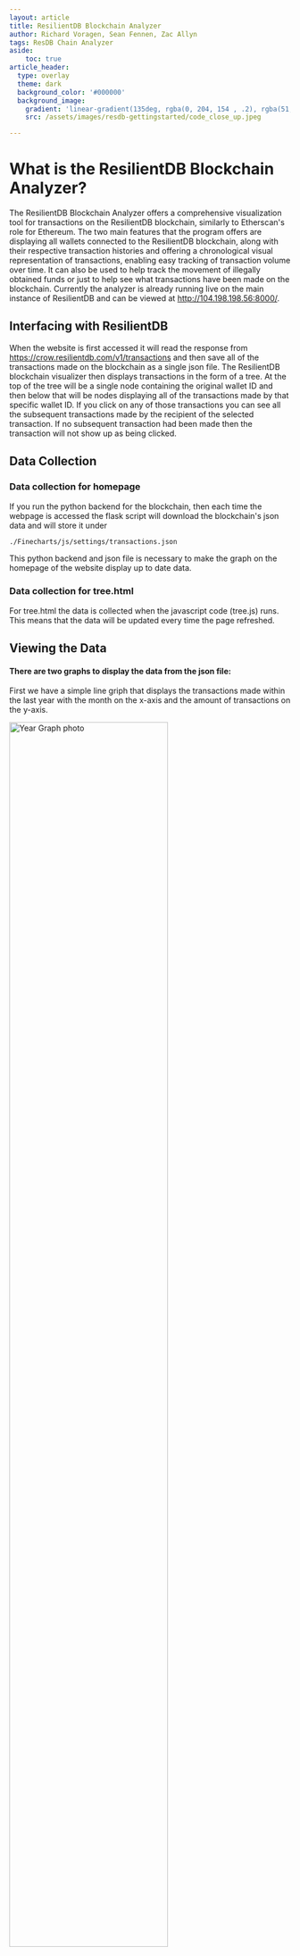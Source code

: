 ```yaml
---
layout: article
title: ResilientDB Blockchain Analyzer
author: Richard Voragen, Sean Fennen, Zac Allyn
tags: ResDB Chain Analyzer
aside:
    toc: true
article_header:
  type: overlay
  theme: dark
  background_color: '#000000'
  background_image:
    gradient: 'linear-gradient(135deg, rgba(0, 204, 154 , .2), rgba(51, 154, 154, .2))'
    src: /assets/images/resdb-gettingstarted/code_close_up.jpeg

---
```


# What is the ResilientDB Blockchain Analyzer?

The ResilientDB Blockchain Analyzer offers a comprehensive visualization tool for transactions on the ResilientDB blockchain, similarly to Etherscan's role for Ethereum. The two main features that the program offers are displaying all wallets connected to the ResilientDB blockchain, along with their respective transaction histories and offering a chronological visual representation of transactions, enabling easy tracking of transaction volume over time. It can also be used to help track the movement of illegally obtained funds or just to help see what transactions have been made on the blockchain. Currently the analyzer is already running live on the main instance of ResilientDB and can be viewed at http://104.198.198.56:8000/.

## Interfacing with ResilientDB

When the website is first accessed it will read the response from https://crow.resilientdb.com/v1/transactions and then save all of the transactions made on the blockchain as a single json file. The ResilientDB blockchain visualizer then displays transactions in the form of a tree. At the top of the tree will be a single node containing the original wallet ID and then below that will be nodes displaying all of the transactions made by that specific wallet ID. If you click on any of those transactions you can see all the subsequent transactions made by the recipient of the selected transaction. If no subsequent transaction had been made then the transaction will not show up as being clicked.

## Data Collection
### Data collection for homepage
If you run the python backend for the blockchain, then each time the webpage is accessed the flask script will download the blockchain's json data and will store it under <br>
```bash
./Finecharts/js/settings/transactions.json
```
This python backend and json file is necessary to make the graph on the homepage of the website display up to date data.
### Data collection for tree.html
For tree.html the data is collected when the javascript code (tree.js) runs. This means that the data will be updated every time the page refreshed.


## Viewing the Data

#### There are two graphs to display the data from the json file: <br>
First we have a simple line griph that displays the transactions made within the last year with the month on the x-axis and the amount of transactions on the y-axis. 
<p>
    <img src="/assets/images/resdb-visualizer/Year-Graph.png" alt="Year Graph photo" style="width: 75%"/>
    <br>
    <em>Figure 1. Image of the Transactions Graph.
    </em>
</p>

The second way is the tree that was described above. You can track the transaction history coming from a single user's wallet ID and follow the subsequent transactions.
<p>
    <img src="/assets/images/resdb-visualizer/Tree-Graph.png" alt="Tree Graph photo" style="width: 75%"/>
    <br>
    <em>Figure 2. Image of the Tree of Transactions.
    </em>
</p>

## Demo Video

<iframe width="560" height="315" src="https://www.youtube.com/embed/u7TX2o8UjcA?si=0F8q2pSspPf3uxkF" title="YouTube video player" frameborder="0" allow="accelerometer; autoplay; clipboard-write; encrypted-media; gyroscope; picture-in-picture; web-share" allowfullscreen></iframe>

# Running the Application

## Prerequisites

Before running the ResilientDB Blockchain Analyzer website, you need to start kv service on the ResDB backend and the sdk. We chose to run this on Google Cloud but any cloud service will work. You also must ensure that the way your data is stored in the json follows this format:
```bash
{
    "id": "Transaction id",
    "version": version,
    "inputs": [
        0: {
            "owners_before": [
                0: "ID of Sender Wallet"
            ]
        }
    ]
    "outputs": [
        0: {
            "public_keys": [
                0: "ID of Reciever Waller"
            ]
            "amount": "Transaction Amount"
        }
    ]
    "operation": operation,
    "asset": {
        "data": {
            "timestamp": "Timestamp in epoch time"
        }
    }
}
```
If your json structure does not follow this format go to [Setting up the website frontend](#changing-the-default-json-formatting)

## Setting up the python backend
First you need to install apache2 using:
```bash
sudo apt install apache2
```
You will also need to install gunicorn using:
```bash
sudo pip install gunicorn
```

Then navigate to where your index.html folder is located, for google cloud it is under:
```bash
/var/www/http/
```
And delete index.html if present (we will replace this with the new home page). <br>
Git Clone the ResDB-Chain-Analyzer Repository into this folder:
```bash
sudo git clone https://github.com/Richard-Voragen/ResDB-Chain-Analyzer/tree/main/ResDB-Chain-Analyzer
```
#### Next we need to ensure that the proper url's are set to retrieve the json data from:
Inside of the App.py file modify the fields.
```bash
IP_ADDRESS_TO_TRANSACTIONS = 'URL that contains json of transactions'
IP_ADDRESS_TO_HOSTING_SITE = 'URL/Domain Name of hosting site'
```
#### Finally we need to run the flask script that will update transactions.json when a user visits the website:
Run this command from /var/www/http/ResDB-Chain-Analyzer:
```bash
sudo gunicorn -w 4 -b 0.0.0.0 app:app
```
If any changes need to be made by the user to the app.py file then you must first end the gunicorn task with:
```bash
sudo pkill gunicorn
```

## Setting up the website frontend

Within the directory /var/www/http/ResDB-Chain-Analyzer/js/tree.js change to field at the top from:
```bash
"https://crow.resilientdb.com/v1/transactions" to the URL that contains json of transactions
```

### Changing the default json formatting
First open the Javascript file located at:
Install GraphQL:
```bash
/js/jsonFormat.js
```
Then modify the field to return their desired outputs:
Install GraphQL:
```bash
get_id(jsonObj) : return the id of the transaction
get_sender(jsonObj) : return the sender of the transaction
get_recipient(jsonObj) : return the recipient of the transaction
get_amount(jsonObj) : return the quantity of the transaction
get_time(jsonObj) : return the time of the transaction
```

### Source Code Repositories:
https://github.com/Richard-Voragen/ResDB-Chain-Analyzer
<br>
https://github.com/ResilientApp/ResilientDB-GraphQL

### Contributions:
Voragen: Designed chronological tree visualization of tree data and javascript background. Created main code for parsing and handling of the chain transaction history on the JSON file.
<br>
Fennen: Designed front end of webpage, created monthly graph on front page of website, and handled JSON parsing for data displayed on the monthly graph.
<br>
Allyn: Set up backend infrastructure and handled initial chain interactions.